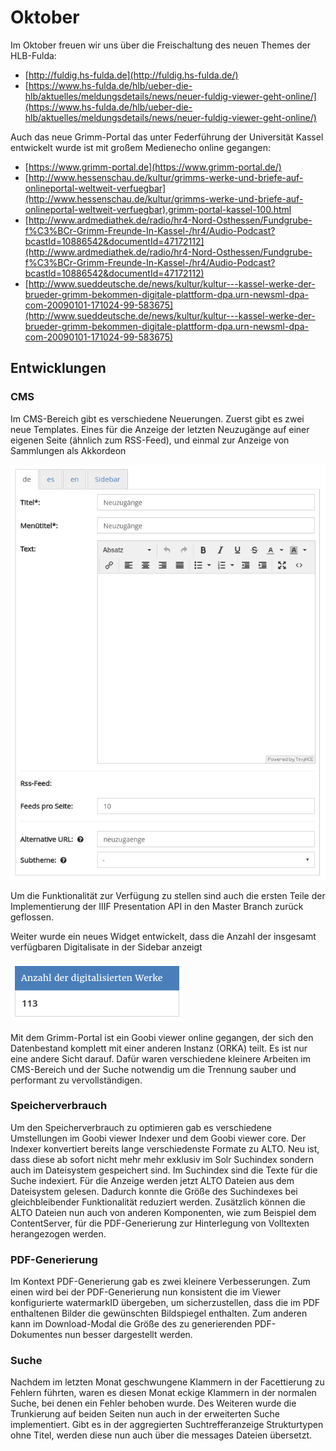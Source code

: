 # Oktober

Im Oktober freuen wir uns über die Freischaltung des neuen Themes der HLB-Fulda:

* [http://fuldig.hs-fulda.de](http://fuldig.hs-fulda.de/)
* [https://www.hs-fulda.de/hlb/ueber-die-hlb/aktuelles/meldungsdetails/news/neuer-fuldig-viewer-geht-online/](https://www.hs-fulda.de/hlb/ueber-die-hlb/aktuelles/meldungsdetails/news/neuer-fuldig-viewer-geht-online/)

Auch das neue Grimm-Portal das unter Federführung der Universität Kassel entwickelt wurde ist mit großem Medienecho online gegangen:

* [https://www.grimm-portal.de](https://www.grimm-portal.de/)
* [http://www.hessenschau.de/kultur/grimms-werke-und-briefe-auf-onlineportal-weltweit-verfuegbar](http://www.hessenschau.de/kultur/grimms-werke-und-briefe-auf-onlineportal-weltweit-verfuegbar),grimm-portal-kassel-100.html
* [http://www.ardmediathek.de/radio/hr4-Nord-Osthessen/Fundgrube-f%C3%BCr-Grimm-Freunde-In-Kassel-/hr4/Audio-Podcast?bcastId=10886542&documentId=47172112](http://www.ardmediathek.de/radio/hr4-Nord-Osthessen/Fundgrube-f%C3%BCr-Grimm-Freunde-In-Kassel-/hr4/Audio-Podcast?bcastId=10886542&documentId=47172112)
* [http://www.sueddeutsche.de/news/kultur/kultur---kassel-werke-der-brueder-grimm-bekommen-digitale-plattform-dpa.urn-newsml-dpa-com-20090101-171024-99-583675](http://www.sueddeutsche.de/news/kultur/kultur---kassel-werke-der-brueder-grimm-bekommen-digitale-plattform-dpa.urn-newsml-dpa-com-20090101-171024-99-583675)

## Entwicklungen

### CMS

Im CMS-Bereich gibt es verschiedene Neuerungen. Zuerst gibt es zwei neue Templates. Eines für die Anzeige der letzten Neuzugänge auf einer eigenen Seite \(ähnlich zum RSS-Feed\), und einmal zur Anzeige von Sammlungen als Akkordeon

![CMS Template f&#xFC;r Neuzug&#xE4;nge](../../.gitbook/assets/bildschirmfoto-von-2018-06-07-17-06-03.png)

Um die Funktionalität zur Verfügung zu stellen sind auch die ersten Teile der Implementierung der IIIF Presentation API in den Master Branch zurück geflossen.

Weiter wurde ein neues Widget entwickelt, dass die Anzahl der insgesamt verfügbaren Digitalisate in der Sidebar anzeigt

![](../../.gitbook/assets/bildschirmfoto-von-2018-06-07-17-07-30.png)

Mit dem Grimm-Portal ist ein Goobi viewer online gegangen, der sich den Datenbestand komplett mit einer anderen Instanz \(ORKA\) teilt. Es ist nur eine andere Sicht darauf. Dafür waren verschiedene kleinere Arbeiten im CMS-Bereich und der Suche notwendig um die Trennung sauber und performant zu vervollständigen.

### Speicherverbrauch

Um den Speicherverbrauch zu optimieren gab es verschiedene Umstellungen im Goobi viewer Indexer und dem Goobi viewer core. Der Indexer konvertiert bereits lange verschiedenste Formate zu ALTO. Neu ist, dass diese ab sofort nicht mehr mehr exklusiv im Solr Suchindex sondern auch im Dateisystem gespeichert sind. Im Suchindex sind die Texte für die Suche indexiert. Für die Anzeige werden jetzt ALTO Dateien aus dem Dateisystem gelesen. Dadurch konnte die Größe des Suchindexes bei gleichbleibender Funktionalität reduziert werden. Zusätzlich können die ALTO Dateien nun auch von anderen Komponenten, wie zum Beispiel dem ContentServer, für die PDF-Generierung zur Hinterlegung von Volltexten herangezogen werden. 

### PDF-Generierung

Im Kontext PDF-Generierung gab es zwei kleinere Verbesserungen. Zum einen wird bei der PDF-Generierung nun konsistent die im Viewer konfigurierte watermarkID übergeben, um sicherzustellen, dass die im PDF enthaltenen Bilder die gewünschten Bildspiegel enthalten. Zum anderen kann im Download-Modal die Größe des zu generierenden PDF-Dokumentes nun besser dargestellt werden.

### Suche

Nachdem im letzten Monat geschwungene Klammern in der Facettierung zu Fehlern führten, waren es diesen Monat eckige Klammern in der normalen Suche, bei denen ein Fehler behoben wurde. Des Weiteren wurde die Trunkierung auf beiden Seiten nun auch in der erweiterten Suche implementiert. Gibt es in der aggregierten Suchtrefferanzeige Strukturtypen ohne Titel, werden diese nun auch über die messages Dateien übersetzt.

